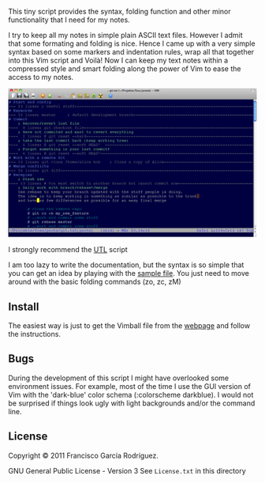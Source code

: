 This tiny script provides the syntax, folding function and other minor
functionality that I need for my notes.

I try to keep all my notes in simple plain ASCII text files. However I admit
that some formating and folding is nice. Hence I came up with a very simple
syntax based on some markers and indentation rules, wrap all that together into
this Vim script and Voilà! Now I can keep my text notes within a compressed
style and smart folding along the power of Vim to ease the access to my notes.

![screen shot](https://github.com/FGarcia/pnote/raw/master/screenshot.png)

I strongly recommend the [UTL](http://vim.sourceforge.net/scripts/script.php?script_id=293) script 

I am too lazy to write the documentation, but the syntax is so simple that you
can get an idea by playing with the [sample
file](https://github.com/FGarcia/pnote/blob/master/git-pnote-example.txt). You
just need to move around with the basic folding commands (zo, zc, zM)


Install
-------
The easiest way is just to get the Vimball file from the
[webpage](http://www.vim.org/scripts/script.php?script_id=3098) and follow the
instructions.


Bugs
---------

During the development of this script I might have overlooked some environment
issues. For example, most of the time I use the GUI version of Vim with the
'dark-blue' color schema (:colorscheme darkblue). I would not be surprised if
things look ugly with light backgrounds and/or the command line.


License
---------
Copyright © 2011 Francisco García Rodríguez. 

GNU General Public License - Version 3
See `License.txt` in this directory
